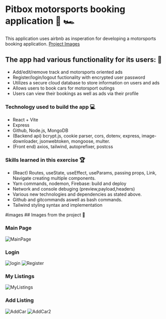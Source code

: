 # Pitbox motorsports booking application :scroll: :racing_car:

This application uses airbnb as insperation for developing a motorsports booking application.
[Project Images](#images)

## The app had various functionality for its users: :busts_in_silhouette:

- Add/edit/remove track and motorsports oriented ads
- Register/login/logout fuctionality with encrypted user password
- Utilizes a secure cloud database to store information on users and ads
- Allows users to book cars for motorsport outings
- Users can view their bookings as well as ads via their profile

### Technology used to build the app :computer:

- React + Vite
- Express
- Github, Node.js, MongoDB
- (Backend api) bcrypt.js, cookie parser, cors, dotenv, express, image-downloader, jsonwebtoken, mongoose, multer.
- (Front end) axios, tailwind, autoprefixer, postcss

### Skills learned in this exercise :trophy:

- (React) Routes, useState, useEffect, useParams, passing props, Link, Navigate creating multiple components.
- Yarn commands, nodemon, Firebase: build and deploy
- Network and console debuging (preview,payload,headers)
- Various new technologies and dependencies as stated above.
- Github and gitcommands aswell as bash commands.
- Tailwind styling syntax and implementation


#images  ## Images from the project :camera_flash:

### Main Page
![MainPage](https://github.com/MilesPurvis/Pitbox-webapp/assets/87283172/585ddf4d-88cc-416b-8f07-84cd668ade22)

### Login 
![login](https://github.com/MilesPurvis/Pitbox-webapp/assets/87283172/6fe1af7e-ceca-4dcc-adfb-0d867b9a33bd)
![Register](https://github.com/MilesPurvis/Pitbox-webapp/assets/87283172/384966e9-93e8-4d74-8683-53c19191ed52)

### My Listings
![MyListings](https://github.com/MilesPurvis/Pitbox-webapp/assets/87283172/67f985d3-c904-4da6-bc01-b334807e893a)

### Add Listing
![AddCar](https://github.com/MilesPurvis/Pitbox-webapp/assets/87283172/7ad4fbb8-de47-4591-943c-9af56960ceee)
![AddCar2](https://github.com/MilesPurvis/Pitbox-webapp/assets/87283172/89992b7b-6226-475f-a68c-545228f556a8)


